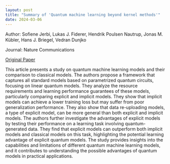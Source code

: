 ```yaml
---
layout: post
title: "Summary of 'Quantum machine learning beyond kernel methods'"
date: 2024-03-06
---
```


Author: Soﬁene Jerbi, Lukas J. Fiderer, Hendrik Poulsen Nautrup, Jonas M. Kübler, Hans J. Briegel, Vedran Dunjko

Journal: Nature Communications

[Original Paper](https://www.nature.com/articles/s41467-023-36159-y)

This article presents a study on quantum machine learning models and their
comparison to classical models. The authors propose a framework that captures
all standard models based on parametrized quantum circuits, focusing on linear
quantum models. They analyze the resource requirements and learning performance
guarantees of these models, particularly comparing explicit and implicit models.
They show that implicit models can achieve a lower training loss but may suffer
from poor generalization performance. They also show that data re-uploading
models, a type of explicit model, can be more general than both explicit and
implicit models. The authors further investigate the advantages of explicit
models by testing their performance on a learning task involving
quantum-generated data. They find that explicit models can outperform both
implicit models and classical models on this task, highlighting the potential
learning advantage of explicit quantum models. The study provides insights into
the capabilities and limitations of different quantum machine learning models,
and it contributes to understanding the possible advantages of quantum models in
practical applications.
